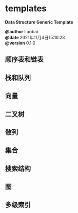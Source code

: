 # templates
**Data Structure Generic Template**

**@author**  Laobai \
**@date**    2021年11月4日15:10:23 \
**@version** 0.1.0

## 顺序表和链表

## 栈和队列

## 向量

## 二叉树

## 散列

## 集合

## 搜索结构

## 图

## 多级索引
